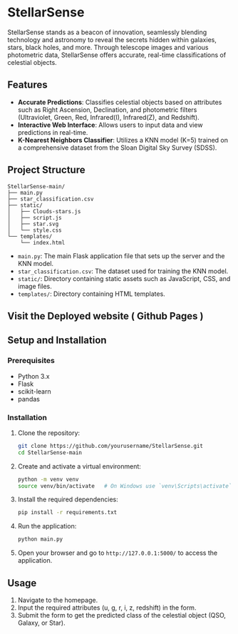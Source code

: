 # StellarSense

StellarSense stands as a beacon of innovation, seamlessly blending technology and astronomy to reveal the secrets hidden within galaxies, stars, black holes, and more. Through telescope images and various photometric data, StellarSense offers accurate, real-time classifications of celestial objects.

## Features

- **Accurate Predictions**: Classifies celestial objects based on attributes such as Right Ascension, Declination, and photometric filters (Ultraviolet, Green, Red, Infrared(I), Infrared(Z), and Redshift).
- **Interactive Web Interface**: Allows users to input data and view predictions in real-time.
- **K-Nearest Neighbors Classifier**: Utilizes a KNN model (K=5) trained on a comprehensive dataset from the Sloan Digital Sky Survey (SDSS).

## Project Structure

```
StellarSense-main/
├── main.py
├── star_classification.csv
├── static/
│   ├── Clouds-stars.js
│   ├── script.js
│   ├── star.svg
│   └── style.css
└── templates/
    └── index.html
```

- `main.py`: The main Flask application file that sets up the server and the KNN model.
- `star_classification.csv`: The dataset used for training the KNN model.
- `static/`: Directory containing static assets such as JavaScript, CSS, and image files.
- `templates/`: Directory containing HTML templates.

## Visit the Deployed website ( Github Pages ) 

## Setup and Installation

### Prerequisites

- Python 3.x
- Flask
- scikit-learn
- pandas

### Installation

1. Clone the repository:
    ```bash
    git clone https://github.com/yourusername/StellarSense.git
    cd StellarSense-main
    ```

2. Create and activate a virtual environment:
    ```bash
    python -m venv venv
    source venv/bin/activate   # On Windows use `venv\Scripts\activate`
    ```

3. Install the required dependencies:
    ```bash
    pip install -r requirements.txt
    ```

4. Run the application:
    ```bash
    python main.py
    ```

5. Open your browser and go to `http://127.0.0.1:5000/` to access the application.

## Usage

1. Navigate to the homepage.
2. Input the required attributes (u, g, r, i, z, redshift) in the form.
3. Submit the form to get the predicted class of the celestial object (QSO, Galaxy, or Star).
